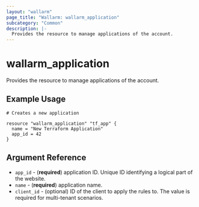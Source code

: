 ```yaml
---
layout: "wallarm"
page_title: "Wallarm: wallarm_application"
subcategory: "Common"
description: |-
  Provides the resource to manage applications of the account.
---
```


# wallarm_application

Provides the resource to manage applications of the account.

## Example Usage

```hcl
# Creates a new application

resource "wallarm_application" "tf_app" {
  name = "New Terraform Application"
  app_id = 42
}
```

## Argument Reference

* `app_id` - (**required**) application ID. Unique ID identifying a logical part of the website.
* `name` - (**required**) application name.
* `client_id` - (optional) ID of the client to apply the rules to. The value is required for multi-tenant scenarios.
